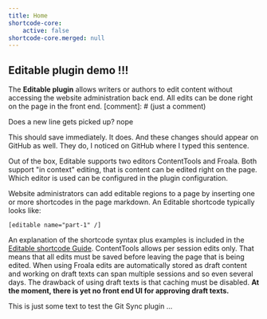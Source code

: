 ```yaml
---
title: Home
shortcode-core:
    active: false
shortcode-core.merged: null
---
```


## Editable plugin demo !!!

The **Editable plugin** allows writers or authors to edit content without accessing the website administration back end. All edits can be done right on the page in the front end. [comment]: # (just a comment)

Does a new line gets picked up? nope

This should save immediately. It does. And these changes should appear on GitHub as well. They do, I noticed on GitHub where I typed this sentence.

Out of the box, Editable supports two editors ContentTools and Froala. Both support "in context" editing, that is content can be edited right on the page. Which editor is used can be configured in the plugin configuration.

Website administrators can add editable regions to a page by inserting one or more shortcodes in the page markdown. An Editable shortcode typically looks like:

`[editable name="part-1" /]`

An explanation of the shortcode syntax plus examples is included in the [Editable shortcode Guide](shortcode-guide).
ContentTools allows per session edits only. That means that all edits must be saved before leaving the page that is being edited. When using Froala edits are automatically stored as draft content and working on draft texts can span multiple sessions and so even several days. The drawback of using draft texts is that caching must be disabled. **At the moment, there is yet no front end UI for approving draft texts.**

This is just some text to test the Git Sync plugin ...

